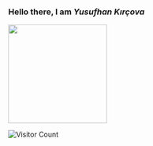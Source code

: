 ### Hello there, I am ***Yusufhan Kırçova***

<div id="header">
  <img src="https://findlaydonnan.files.wordpress.com/2014/02/tumblr_mvv8m3wzei1r9e2uvo1_500.gif" width="200"/>
</div>


<!--
**kircova/kircova** is a ✨ _special_ ✨ repository because its `README.md` (this file) appears on your GitHub profile.

Here are some ideas to get you started:

- 🔭 I’m currently working on ...
- 🌱 I’m currently learning ...
- 👯 I’m looking to collaborate on ...
- 🤔 I’m looking for help with ...
- 💬 Ask me about ...
- 📫 How to reach me: ...
- 😄 Pronouns: ...
- ⚡ Fun fact: ...
-->
![Visitor Count](https://profile-counter.glitch.me/{kircova}/count.svg)
